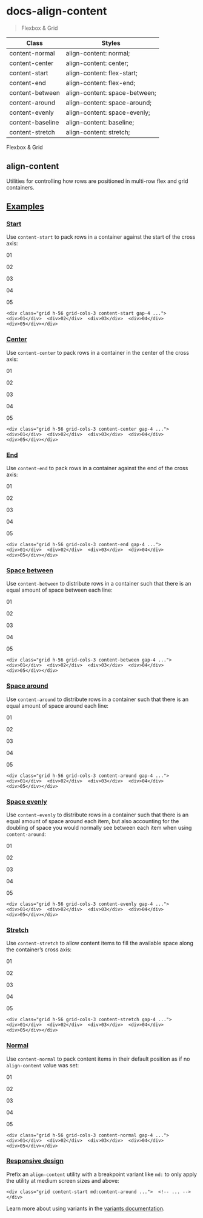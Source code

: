 # docs-align-content

> Flexbox & Grid

| Class            | Styles                        |
| ---------------- | ----------------------------- |
| content-normal   | align-content: normal;        |
| content-center   | align-content: center;        |
| content-start    | align-content: flex-start;    |
| content-end      | align-content: flex-end;      |
| content-between  | align-content: space-between; |
| content-around   | align-content: space-around;  |
| content-evenly   | align-content: space-evenly;  |
| content-baseline | align-content: baseline;      |
| content-stretch  | align-content: stretch;       |

Flexbox & Grid

## align-content

Utilities for controlling how rows are positioned in multi-row flex and grid containers.

## [Examples](#examples)

### [Start](#start)

Use `content-start` to pack rows in a container against the start of the cross axis:

01

02

03

04

05

    <div class="grid h-56 grid-cols-3 content-start gap-4 ...">  <div>01</div>  <div>02</div>  <div>03</div>  <div>04</div>  <div>05</div></div>

### [Center](#center)

Use `content-center` to pack rows in a container in the center of the cross axis:

01

02

03

04

05

    <div class="grid h-56 grid-cols-3 content-center gap-4 ...">  <div>01</div>  <div>02</div>  <div>03</div>  <div>04</div>  <div>05</div></div>

### [End](#end)

Use `content-end` to pack rows in a container against the end of the cross axis:

01

02

03

04

05

    <div class="grid h-56 grid-cols-3 content-end gap-4 ...">  <div>01</div>  <div>02</div>  <div>03</div>  <div>04</div>  <div>05</div></div>

### [Space between](#space-between)

Use `content-between` to distribute rows in a container such that there is an equal amount of space between each line:

01

02

03

04

05

    <div class="grid h-56 grid-cols-3 content-between gap-4 ...">  <div>01</div>  <div>02</div>  <div>03</div>  <div>04</div>  <div>05</div></div>

### [Space around](#space-around)

Use `content-around` to distribute rows in a container such that there is an equal amount of space around each line:

01

02

03

04

05

    <div class="grid h-56 grid-cols-3 content-around gap-4 ...">  <div>01</div>  <div>02</div>  <div>03</div>  <div>04</div>  <div>05</div></div>

### [Space evenly](#space-evenly)

Use `content-evenly` to distribute rows in a container such that there is an equal amount of space around each item, but also accounting for the doubling of space you would normally see between each item when using `content-around`:

01

02

03

04

05

    <div class="grid h-56 grid-cols-3 content-evenly gap-4 ...">  <div>01</div>  <div>02</div>  <div>03</div>  <div>04</div>  <div>05</div></div>

### [Stretch](#stretch)

Use `content-stretch` to allow content items to fill the available space along the container’s cross axis:

01

02

03

04

05

    <div class="grid h-56 grid-cols-3 content-stretch gap-4 ...">  <div>01</div>  <div>02</div>  <div>03</div>  <div>04</div>  <div>05</div></div>

### [Normal](#normal)

Use `content-normal` to pack content items in their default position as if no `align-content` value was set:

01

02

03

04

05

    <div class="grid h-56 grid-cols-3 content-normal gap-4 ...">  <div>01</div>  <div>02</div>  <div>03</div>  <div>04</div>  <div>05</div></div>

### [Responsive design](#responsive-design)

Prefix an `align-content` utility with a breakpoint variant like `md:` to only apply the utility at medium screen sizes and above:

    <div class="grid content-start md:content-around ...">  <!-- ... --></div>

Learn more about using variants in the [variants documentation](/docs/hover-focus-and-other-states).
